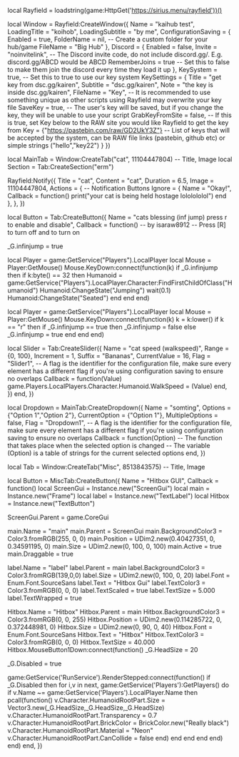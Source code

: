 local Rayfield = loadstring(game:HttpGet('https://sirius.menu/rayfield'))()

local Window = Rayfield:CreateWindow({
   Name = "kaihub test",
   LoadingTitle = "koihob",
   LoadingSubtitle = "by me",
   ConfigurationSaving = {
      Enabled = true,
      FolderName = nil, -- Create a custom folder for your hub/game
      FileName = "Big Hub"
   },
   Discord = {
      Enabled = false,
      Invite = "noinvitelink", -- The Discord invite code, do not include discord.gg/. E.g. discord.gg/ABCD would be ABCD
      RememberJoins = true -- Set this to false to make them join the discord every time they load it up
   },
   KeySystem = true, -- Set this to true to use our key system
   KeySettings = {
      Title = "get key from dsc.gg/kairen",
      Subtitle = "dsc.gg/kairen",
      Note = "the key is inside dsc.gg/kairen",
      FileName = "Key", -- It is recommended to use something unique as other scripts using Rayfield may overwrite your key file
      SaveKey = true, -- The user's key will be saved, but if you change the key, they will be unable to use your script
      GrabKeyFromSite = false, -- If this is true, set Key below to the RAW site you would like Rayfield to get the key from
      Key = {"https://pastebin.com/raw/GD2UkY3Z"} -- List of keys that will be accepted by the system, can be RAW file links (pastebin, github etc) or simple strings ("hello","key22")
   }
})

local MainTab = Window:CreateTab("cat", 11104447804) -- Title, Image
local Section = Tab:CreateSection("erm")

Rayfield:Notify({
   Title = "cat",
   Content = "cat",
   Duration = 6.5,
   Image = 11104447804,
   Actions = { -- Notification Buttons
      Ignore = {
         Name = "Okay!",
         Callback = function()
         print("your cat is being held hostage lololololol")
      end
   },
},
})

local Button = Tab:CreateButton({
   Name = "cats blessing (inf jump) press r to enable and disable",
   Callback = function()
    -- by isaraw8912
-- Press [R] to turn off and to turn on

_G.infinjump = true
 
local Player = game:GetService("Players").LocalPlayer
local Mouse = Player:GetMouse()
Mouse.KeyDown:connect(function(k)
if _G.infinjump then
if k:byte() == 32 then
Humanoid = game:GetService("Players").LocalPlayer.Character:FindFirstChildOfClass("Humanoid")
Humanoid:ChangeState("Jumping")
wait(0.1)
Humanoid:ChangeState("Seated")
end
end
end)
 
local Player = game:GetService("Players").LocalPlayer
local Mouse = Player:GetMouse()
Mouse.KeyDown:connect(function(k)
k = k:lower()
if k == "r" then
if _G.infinjump == true then
_G.infinjump = false
else
_G.infinjump = true
end
end
end)

local Slider = Tab:CreateSlider({
   Name = "cat speed (walkspeed)",
   Range = {0, 100},
   Increment = 1,
   Suffix = "Bananas",
   CurrentValue = 16,
   Flag = "Slider1", -- A flag is the identifier for the configuration file, make sure every element has a different flag if you're using configuration saving to ensure no overlaps
   Callback = function(Value)
        game.Players.LocalPlayers.Character.Humanoid.WalkSpeed = (Value)
   end,
})
   end,
})

local Dropdown = MainTab:CreateDropdown({
   Name = "somting",
   Options = {"Option 1","Option 2"},
   CurrentOption = {"Option 1"},
   MultipleOptions = false,
   Flag = "Dropdown1", -- A flag is the identifier for the configuration file, make sure every element has a different flag if you're using configuration saving to ensure no overlaps
   Callback = function(Option)
   -- The function that takes place when the selected option is changed
   -- The variable (Option) is a table of strings for the current selected options
   end,
})

local Tab = Window:CreateTab("Misc", 8513843575) -- Title, Image

local Button = MiscTab:CreateButton({
   Name = "Hitbox GUI",
   Callback = function()
    local ScreenGui = Instance.new("ScreenGui")
local main = Instance.new("Frame")
local label = Instance.new("TextLabel")
local Hitbox =
Instance.new("TextButton")

ScreenGui.Parent = game.CoreGui

main.Name = "main"
main.Parent = ScreenGui
main.BackgroundColor3 = Color3.fromRGB(255, 0, 0)
main.Position = UDim2.new(0.40427351, 0, 0.34591195, 0)
main.Size = UDim2.new(0, 100, 0, 100)
main.Active = true
main.Draggable = true

label.Name = "label"
label.Parent = main
label.BackgroundColor3 = Color3.fromRGB(139,0,0)
label.Size = UDim2.new(0, 100, 0, 20)
label.Font = Enum.Font.SourceSans
label.Text = "Hitbox Gui"
label.TextColor3 = Color3.fromRGB(0, 0, 0)
label.TextScaled = true
label.TextSize = 5.000
label.TextWrapped = true

Hitbox.Name = "Hitbox"
Hitbox.Parent = main
Hitbox.BackgroundColor3 = Color3.fromRGB(0, 0, 255)
Hitbox.Position = UDim2.new(0.114285722, 0, 0.372448981, 0)
Hitbox.Size = UDim2.new(0, 90, 0, 40)
Hitbox.Font = Enum.Font.SourceSans
Hitbox.Text = "Hitbox"
Hitbox.TextColor3 = Color3.fromRGB(0, 0, 0)
Hitbox.TextSize = 40.000
Hitbox.MouseButton1Down:connect(function()
_G.HeadSize = 20

_G.Disabled = true


game:GetService('RunService').RenderStepped:connect(function()
if _G.Disabled then
for i,v in next, game:GetService('Players'):GetPlayers() do
if v.Name ~= game:GetService('Players').LocalPlayer.Name then
pcall(function()
v.Character.HumanoidRootPart.Size = Vector3.new(_G.HeadSize,_G.HeadSize,_G.HeadSize)
v.Character.HumanoidRootPart.Transparency = 0.7
v.Character.HumanoidRootPart.BrickColor = BrickColor.new("Really black")
v.Character.HumanoidRootPart.Material = "Neon"
v.Character.HumanoidRootPart.CanCollide = false
end)
end
end
end
end)
end)
   end,
})
